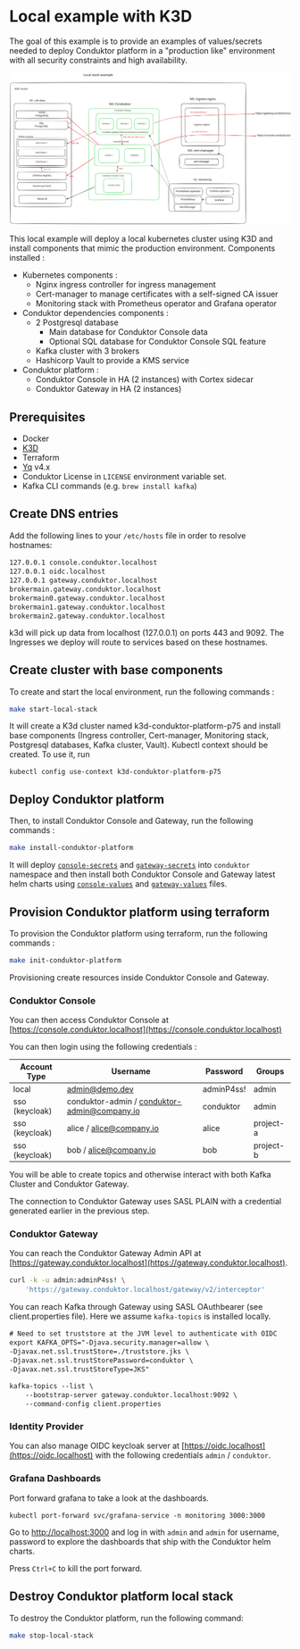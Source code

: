 # Local example with K3D

The goal of this example is to provide an examples of values/secrets needed to deploy Conduktor platform in a "production like" environment with all security constraints and high availability.

![Local example architecture](./.excalidraw.svg)

This local example will deploy a local kubernetes cluster using K3D and install components that mimic the production environment.
Components installed :
- Kubernetes components :
    - Nginx ingress controller for ingress management
    - Cert-manager to manage certificates with a self-signed CA issuer
    - Monitoring stack with Prometheus operator and Grafana operator
- Conduktor dependencies components :
    - 2 Postgresql database
        - Main database for Conduktor Console data
        - Optional SQL database for Conduktor Console SQL feature
    - Kafka cluster with 3 brokers
    - Hashicorp Vault to provide a KMS service
- Conduktor platform :
    - Conduktor Console in HA (2 instances) with Cortex sidecar
    - Conduktor Gateway in HA (2 instances)

## Prerequisites
- Docker
- [K3D](https://k3d.io/stable/#releases)
- Terraform
- [Yq](https://mikefarah.gitbook.io/yq) v4.x
- Conduktor License in `LICENSE` environment variable set.
- Kafka CLI commands (e.g. `brew install kafka`)

## Create DNS entries
Add the following lines to your `/etc/hosts` file in order to resolve hostnames:

```
127.0.0.1 console.conduktor.localhost
127.0.0.1 oidc.localhost
127.0.0.1 gateway.conduktor.localhost brokermain.gateway.conduktor.localhost brokermain0.gateway.conduktor.localhost brokermain1.gateway.conduktor.localhost brokermain2.gateway.conduktor.localhost
```

k3d will pick up data from localhost (127.0.0.1) on ports 443 and 9092. The Ingresses we deploy will route to services based on these hostnames.

## Create cluster with base components

To create and start the local environment, run the following commands :
```bash
make start-local-stack
```
It will create a K3d cluster named k3d-conduktor-platform-p75 and install base components (Ingress controller, Cert-manager, Monitoring stack, Postgresql databases, Kafka cluster, Vault).
Kubectl context should be created. To use it, run 

```
kubectl config use-context k3d-conduktor-platform-p75
```

## Deploy Conduktor platform

Then, to install Conduktor Console and Gateway, run the following commands :
```bash
make install-conduktor-platform
```
It will deploy [`console-secrets`](local-stack/console-secrets.yaml) and [`gateway-secrets`](local-stack/gateway-secrets.yaml) into `conduktor` namespace and
then install both Conduktor Console and Gateway latest helm charts using [`console-values`](local-stack/console-values.yaml) and [`gateway-values`](local-stack/console-values.yaml) files.


## Provision Conduktor platform using terraform

To provision the Conduktor platform using terraform, run the following commands :
```bash
make init-conduktor-platform
```
Provisioning create resources inside Conduktor Console and Gateway.

### Conduktor Console

You can then access Conduktor Console at [https://console.conduktor.localhost](https://console.conduktor.localhost) 

You can then login using the following credentials :

| Account Type   | Username                                     | Password   | Groups    | 
|----------------|----------------------------------------------|------------|-----------|
| local          | admin@demo.dev                               | adminP4ss! | admin     |
| sso (keycloak) | conduktor-admin / conduktor-admin@company.io | conduktor  | admin     |
| sso (keycloak) | alice / alice@company.io                     | alice      | project-a |
| sso (keycloak) | bob / alice@company.io                       | bob        | project-b |     

You will be able to create topics and otherwise interact with both Kafka Cluster and Conduktor Gateway.

The connection to Conduktor Gateway uses SASL PLAIN with a credential generated earlier in the previous step.

### Conduktor Gateway

You can reach the Conduktor Gateway Admin API at [https://gateway.conduktor.localhost](https://gateway.conduktor.localhost).

```bash
curl -k -u admin:adminP4ss! \
    'https://gateway.conduktor.localhost/gateway/v2/interceptor'
```

You can reach Kafka through Gateway using SASL OAuthbearer (see client.properties file). Here we assume `kafka-topics` is installed locally.

```
# Need to set truststore at the JVM level to authenticate with OIDC
export KAFKA_OPTS="-Djava.security.manager=allow \
-Djavax.net.ssl.trustStore=./truststore.jks \
-Djavax.net.ssl.trustStorePassword=conduktor \
-Djavax.net.ssl.trustStoreType=JKS"
```

```
kafka-topics --list \
    --bootstrap-server gateway.conduktor.localhost:9092 \
    --command-config client.properties
```

### Identity Provider

You can also manage OIDC keycloak server at [https://oidc.localhost](https://oidc.localhost) with the following credentials `admin` / `conduktor`.

### Grafana Dashboards

Port forward grafana to take a look at the dashboards.

```
kubectl port-forward svc/grafana-service -n monitoring 3000:3000
```

Go to [http://localhost:3000](http://localhost:3000) and log in with `admin` and `admin` for username, password to explore the dashboards that ship with the Conduktor helm charts.

Press `Ctrl+C` to kill the port forward.

## Destroy Conduktor platform local stack

To destroy the Conduktor platform, run the following command:
```bash
make stop-local-stack
```